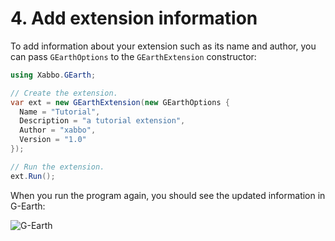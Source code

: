 # 4. Add extension information

To add information about your extension such as its name and author, you can pass `GEarthOptions` to
the `GEarthExtension` constructor:

```csharp
using Xabbo.GEarth;

// Create the extension.
var ext = new GEarthExtension(new GEarthOptions {
  Name = "Tutorial",
  Description = "a tutorial extension",
  Author = "xabbo",
  Version = "1.0"
});

// Run the extension.
ext.Run();
```

When you run the program again, you should see the updated information in G-Earth:

![G-Earth](~/images/tutorial/4-1.png)
